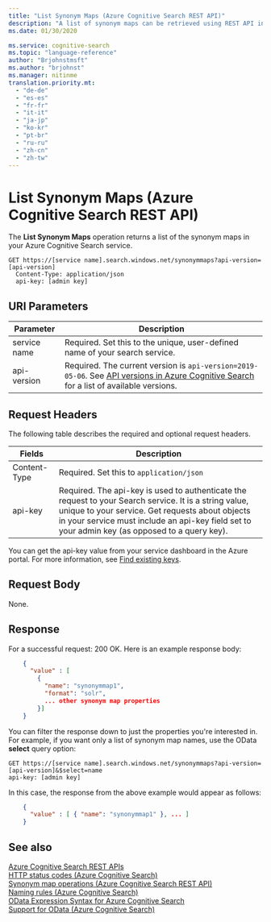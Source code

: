 ```yaml
---
title: "List Synonym Maps (Azure Cognitive Search REST API)"
description: "A list of synonym maps can be retrieved using REST API in Azure Cognitive Search."
ms.date: 01/30/2020

ms.service: cognitive-search
ms.topic: "language-reference"
author: "Brjohnstmsft"
ms.author: "brjohnst"
ms.manager: nitinme
translation.priority.mt:
  - "de-de"
  - "es-es"
  - "fr-fr"
  - "it-it"
  - "ja-jp"
  - "ko-kr"
  - "pt-br"
  - "ru-ru"
  - "zh-cn"
  - "zh-tw"
---
```

# List Synonym Maps (Azure Cognitive Search REST API)

The **List Synonym Maps** operation returns a list of the synonym maps in your Azure Cognitive Search service.  

```http
GET https://[service name].search.windows.net/synonymmaps?api-version=[api-version]  
  Content-Type: application/json  
  api-key: [admin key]  
```  

## URI Parameters

| Parameter	  | Description  | 
|-------------|--------------|
| service name | Required. Set this to the unique, user-defined name of your search service. |
| api-version | Required. The current version is `api-version=2019-05-06`. See [API versions in Azure Cognitive Search](https://docs.microsoft.com/azure/search/search-api-versions) for a list of available versions.|

## Request Headers 

The following table describes the required and optional request headers.  

|Fields              |Description      |  
|--------------------|-----------------|  
|Content-Type|Required. Set this to `application/json`|  
|api-key|Required. The api-key is used to authenticate the request to your Search service. It is a string value, unique to your service. Get requests about objects in your service must include an api-key field set to your admin key (as opposed to a query key).|  

You can get the api-key value from your service dashboard in the Azure portal. For more information, see [Find existing keys](https://docs.microsoft.com/azure/search/search-security-api-keys#find-existing-keys). 

## Request Body  
None. 

## Response  
 For a successful request: 200 OK. Here is an example response body:  

```json 
    {  
      "value" : [  
        {  
          "name": "synonymmap1",  
          "format": "solr",  
          ... other synonym map properties  
        }]  
    }  
```  

 You can filter the response down to just the properties you're interested in. For example, if you want only a list of synonym map names, use the OData **select** query option:  

```http
GET https://[service name].search.windows.net/synonymmaps?api-version=[api-version]&$select=name
api-key: [admin key]  
```  

 In this case, the response from the above example would appear as follows:  

```json  
    {  
      "value" : [ { "name": "synonymmap1" }, ... ]  
    }  
```  

## See also  
 [Azure Cognitive Search REST APIs](index.md)   
 [HTTP status codes &#40;Azure Cognitive Search&#41;](http-status-codes.md)   
 [Synonym map operations &#40;Azure Cognitive Search REST API&#41;](synonym-map-operations.md)   
 [Naming rules &#40;Azure Cognitive Search&#41;](naming-rules.md)   
 [OData Expression Syntax for Azure Cognitive Search](https://docs.microsoft.com/azure/search/query-odata-filter-orderby-syntax)   
 [Support for OData &#40;Azure Cognitive Search&#41;](support-for-odata.md)  
